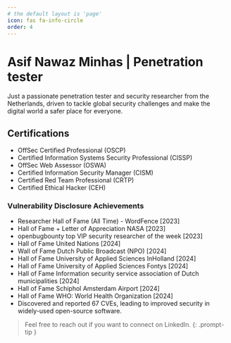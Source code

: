 ```yaml
---
# the default layout is 'page'
icon: fas fa-info-circle
order: 4
---
```

# Asif Nawaz Minhas | Penetration tester

Just a passionate penetration tester and security researcher from the Netherlands, driven to tackle global security challenges and make the digital world a safer place for everyone.

## Certifications
- OffSec Certified Professional (OSCP)
- Certified Information Systems Security Professional (CISSP) 
- OffSec Web Assessor (OSWA)
- Certified Information Security Manager (CISM)
- Certified Red Team Professional (CRTP)   
- Certified Ethical Hacker (CEH)

### Vulnerability Disclosure Achievements

- Researcher Hall of Fame (All Time) - WordFence [2023]
- Hall of Fame + Letter of Appreciation NASA [2023]
- openbugbounty top VIP security researcher of the week [2023]
- Hall of Fame United Nations [2024]
- Wall of Fame Dutch Public Broadcast (NPO) [2024]
- Hall of Fame University of Applied Sciences InHolland [2024]
- Hall of Fame University of Applied Sciences Fontys [2024]
- Hall of Fame Information security service association of Dutch municipalities [2024]
- Hall of Fame Schiphol Amsterdam Airport [2024]
- Hall of Fame WHO: World Health Organization [2024]
- Discovered and reported 67 CVEs, leading to improved security in widely-used open-source software.

> Feel free to reach out if you want to connect on LinkedIn.
{: .prompt-tip }
